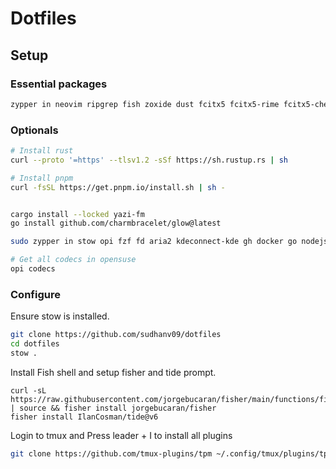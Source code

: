 # Dotfiles

## Setup

### Essential packages

``` bash
zypper in neovim ripgrep fish zoxide dust fcitx5 fcitx5-rime fcitx5-chewing lazygit tmux calibre rofi awesome mpv eza kitty

```

### Optionals

``` bash
# Install rust
curl --proto '=https' --tlsv1.2 -sSf https://sh.rustup.rs | sh

# Install pnpm
curl -fsSL https://get.pnpm.io/install.sh | sh -


cargo install --locked yazi-fm
go install github.com/charmbracelet/glow@latest

sudo zypper in stow opi fzf fd aria2 kdeconnect-kde gh docker go nodejs

# Get all codecs in opensuse
opi codecs

```

### Configure

Ensure stow is installed.

``` bash
git clone https://github.com/sudhanv09/dotfiles
cd dotfiles
stow .

```

Install Fish shell and setup fisher and tide prompt.

```
curl -sL https://raw.githubusercontent.com/jorgebucaran/fisher/main/functions/fisher.fish | source && fisher install jorgebucaran/fisher
fisher install IlanCosman/tide@v6
```

Login to tmux and Press leader + I to install all plugins
``` bash
git clone https://github.com/tmux-plugins/tpm ~/.config/tmux/plugins/tpm
```

